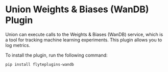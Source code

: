 # Union Weights & Biases (WanDB) Plugin

Union can execute calls to the Weights & Biases (WanDB) service, which is a tool for tracking machine learning experiments. This plugin allows you to log metrics.

To install the plugin, run the following command:

```bash
pip install flyteplugins-wandb
```
